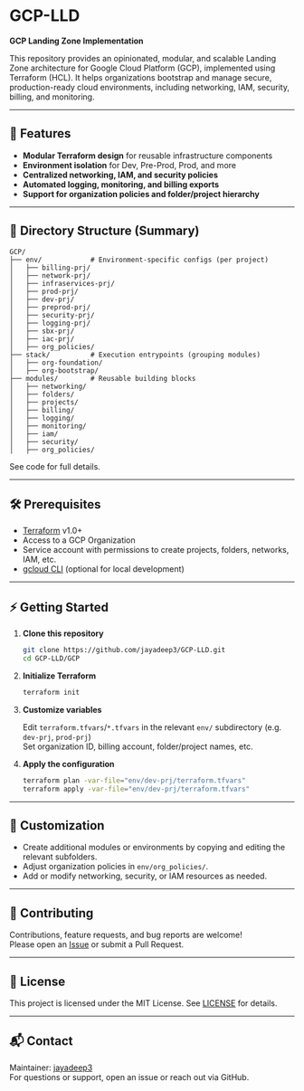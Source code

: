 # GCP-LLD

**GCP Landing Zone Implementation**

This repository provides an opinionated, modular, and scalable Landing Zone architecture for Google Cloud Platform (GCP), implemented using Terraform (HCL). It helps organizations bootstrap and manage secure, production-ready cloud environments, including networking, IAM, security, billing, and monitoring.

---

## 🚀 Features

- **Modular Terraform design** for reusable infrastructure components
- **Environment isolation** for Dev, Pre-Prod, Prod, and more
- **Centralized networking, IAM, and security policies**
- **Automated logging, monitoring, and billing exports**
- **Support for organization policies and folder/project hierarchy**

---

## 📁 Directory Structure (Summary)

```
GCP/
├── env/            # Environment-specific configs (per project)
│   ├── billing-prj/
│   ├── network-prj/
│   ├── infraservices-prj/
│   ├── prod-prj/
│   ├── dev-prj/
│   ├── preprod-prj/
│   ├── security-prj/
│   ├── logging-prj/
│   ├── sbx-prj/
│   ├── iac-prj/
│   ├── org_policies/
├── stack/          # Execution entrypoints (grouping modules)
│   ├── org-foundation/
│   ├── org-bootstrap/
├── modules/        # Reusable building blocks
│   ├── networking/
│   ├── folders/
│   ├── projects/
│   ├── billing/
│   ├── logging/
│   ├── monitoring/
│   ├── iam/
│   ├── security/
│   ├── org_policies/
```

See code for full details.

---

## 🛠️ Prerequisites

- [Terraform](https://www.terraform.io/) v1.0+
- Access to a GCP Organization
- Service account with permissions to create projects, folders, networks, IAM, etc.
- [gcloud CLI](https://cloud.google.com/sdk/docs/install) (optional for local development)

---

## ⚡ Getting Started

1. **Clone this repository**

    ```bash
    git clone https://github.com/jayadeep3/GCP-LLD.git
    cd GCP-LLD/GCP
    ```

2. **Initialize Terraform**

    ```bash
    terraform init
    ```

3. **Customize variables**

    Edit `terraform.tfvars`/`*.tfvars` in the relevant `env/` subdirectory (e.g. `dev-prj`, `prod-prj`)  
    Set organization ID, billing account, folder/project names, etc.

4. **Apply the configuration**

    ```bash
    terraform plan -var-file="env/dev-prj/terraform.tfvars"
    terraform apply -var-file="env/dev-prj/terraform.tfvars"
    ```

---

## 🧩 Customization

- Create additional modules or environments by copying and editing the relevant subfolders.
- Adjust organization policies in `env/org_policies/`.
- Add or modify networking, security, or IAM resources as needed.

---

## 🤝 Contributing

Contributions, feature requests, and bug reports are welcome!  
Please open an [Issue](https://github.com/jayadeep3/GCP-LLD/issues) or submit a Pull Request.

---

## 📄 License

This project is licensed under the MIT License. See [LICENSE](./LICENSE) for details.

---

## 📬 Contact

Maintainer: [jayadeep3](https://github.com/jayadeep3)  
For questions or support, open an issue or reach out via GitHub.
